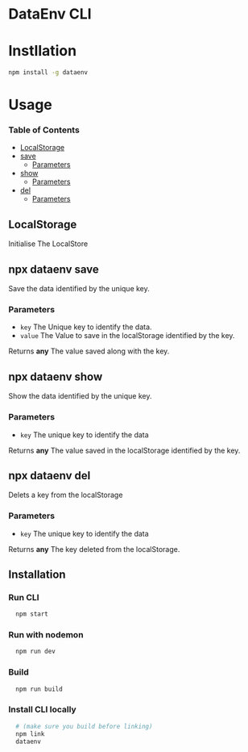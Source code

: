 # DataEnv CLI

# Instllation 
```bash
npm install -g dataenv
```

# Usage 
### Table of Contents

*   [LocalStorage][1]
*   [save][2]
    *   [Parameters][3]
*   [show][4]
    *   [Parameters][5]
*   [del][6]
    *   [Parameters][7]

## LocalStorage

Initialise The LocalStore

## npx dataenv save

Save the data identified by the unique key.

### Parameters

*   `key`  The Unique key to identify the data.
*   `value`  The Value to save in the localStorage identified by the key.

Returns **any** The value saved along with the key.

## npx dataenv show

Show the data identified by the unique key.

### Parameters

*   `key`  The unique key to identify the data

Returns **any** The value saved in the localStorage identified by the key.

## npx dataenv del

Delets a key from the localStorage

### Parameters

*   `key`  The unique key to identify the data

Returns **any** The key deleted from the localStorage.

[1]: #localstorage

[2]: #save

[3]: #parameters

[4]: #show

[5]: #parameters-1

[6]: #del

[7]: #parameters-2

## Installation
### Run CLI
```bash
  npm start
```

### Run with nodemon
```bash
  npm run dev
```

### Build
```bash
  npm run build
```

### Install CLI locally
```bash
  # (make sure you build before linking)
  npm link
  dataenv
```